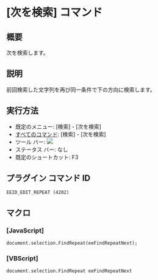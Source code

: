 # \[次を検索\] コマンド

## 概要

次を検索します。

## 説明

前回検索した文字列を再び同一条件で下の方向に検索します。

## 実行方法

- 既定のメニュー: \[検索\] \- \[次を検索\]
- [すべてのコマンド](../../glossary/allcommands): \[検索\] \- \[次を検索\]
- ツール バー: ![](../../images/editrepeat..png)
- ステータス バー: なし
- 既定のショートカット: F3

## プラグイン コマンド ID

```
EEID_EDIT_REPEAT (4202)
```

## マクロ

### \[JavaScript\]

```
document.selection.FindRepeat(eeFindRepeatNext);
```

### \[VBScript\]

```
document.selection.FindRepeat eeFindRepeatNext
```
